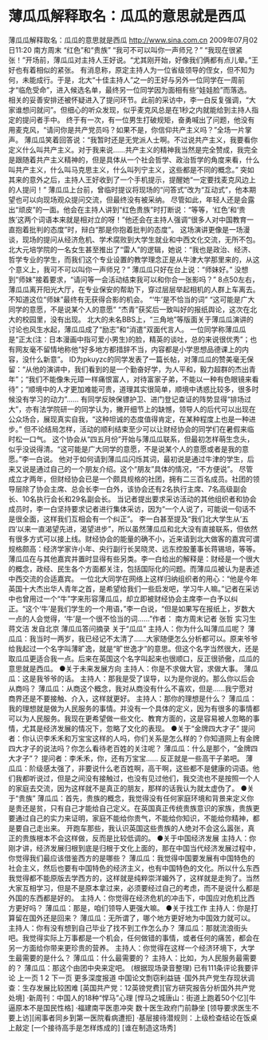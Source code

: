# 薄瓜瓜解释取名：瓜瓜的意思就是西瓜

薄瓜瓜解释取名：瓜瓜的意思就是西瓜
http://www.sina.com.cn  2009年07月02日11:20  南方周末
“红色”和“贵族” “我可不可以叫你一声师兄？”
“我现在很紧张！”开场前，薄瓜瓜对主持人王好说。“尤其刚开始，好像我们俩都有点儿晕。”王好也有着相似的紧张。
有消息称，原定主持人为一位省级领导的侄女，但不知为何，未能成行。于是，北大“十佳主持人”之一的王好与另外一位同学在一周前才“临危受命”，进入候选名单，最终另一位同学因为面相有些“娃娃脸”而落选。
相关的妥善安排还被怀疑进入了提问环节。此前的采访中，李一白反复强调，“大家谁想问就问”。但细心的听众发现，似乎麦克风总是在1秒之内就能给到主持人指定的提问者手中。
终于有一次，有一位男生打破规矩，奋勇喊出了问题，他没有用麦克风，“请问你是共产党员吗？如果不是，你信仰共产主义吗？”全场一片掌声。
薄瓜瓜笑着回答说：“我暂时还是无党派人士啊。不过说共产主义，我要看你定义什么叫共产主义。对于我来说……共产主义的精神我当然是完全赞成，我完全是跟随着共产主义精神的，但是具体从一个社会哲学、政治哲学的角度来看，什么叫共产主义，什么叫马克思主义，什么叫列宁主义，这些都是不同的概念。”
突如其来的意外之后，主持人王好收到了一个手机提示，提醒她“一定要找麦克风边上的人提问！”
薄瓜瓜上台前，曾临时提议将现场的“问答式”改为“互动式”，他本期望也可以向现场观众提问交流，但最终没有被采纳。
尽管如此，年轻人还是会露出“顽皮”的一面。他会在主持人讲到“红色贵族”时打断说：“等等，‘红色’和‘贵族’这两个词语本来就是相对立的呀！”他还会在主持人强调“很多人对中国教育一直抱着批判的态度”时，辩白“那是你抱着批判的态度”。
这场演讲更像是一场漫谈，现场的提问从经济危机、学术腐败到大学生就业和中西文化交流，无所不包。
北大元培学院的一名女生甚至推出了“雷人”的逻辑，她说：“我也是政治、经济、哲学专业的学生，而我们这个专业设置的教学理念正是从牛津大学那里来的，从这个意义上，我可不可以叫你一声师兄？”
薄瓜瓜只好在台上说：“师妹好。”
没想到“师妹”接着要求，“请问等一会活动结束我可以和你合一张影吗？”
8点50左右，薄瓜瓜离开阳光大厅，在专业保安的帮助下，穿过层层举起相机的人群上车离去。不知道这位“师妹”最终有无获得合影的机会。
“‘牛’是不恰当的词” “这可能是广大同学的意愿，不是说某个人的意愿”
“杰青”获奖后一致叫好的报纸舆论，这次在北大的校园里，没有出现。
北大的未名BBS上，“三角地”等版面关于薄瓜瓜演讲的讨论也风生水起，薄瓜瓜成了“励志”和“消遣”双面代言人。
一位同学称薄瓜瓜是“正太(注：日本漫画中指可爱小男生)的脸，精英的谈吐，总的来说很优秀”；也有网友毫不留情地称他“好多地方都措辞不当，内容都是小学思想品德课上的内容，没什么新意”。
ID为pkuyzc的同学发表了一篇长帖，对薄瓜瓜的赞美毫无保留：“从他的演讲中，我们看到的是一个勤奋好学，为人平和，毅力超群的杰出青年”；“我们不能像朱元璋一样痛恨富人，对待富家子弟，不能以一种有色眼镜来看待”；“顺境中的人才更加难能可贵，道理其实很简单，顺境中诱惑比较多，很多时候没有学习的动力”……
有同学反映保镖护卫、进门登记查证的阵势显得“排场过大”，亦有法学院研一的同学认为，撇开细节上的缺憾，领导人的后代可以出现在公众场合，展现真实自我，“这种坦诚的态度值得肯定，在某种程度上也是一种进步。”
但不论结局怎样，活动的顺利结束至少可以让财经协会的同学们在暑假来临时松一口气。
这个协会从“四五月份”开始与薄瓜瓜联系，但最初怎样萌生念头，似乎没说得清。“这可能是广大同学的意愿，不是说某个人的意愿或者是我的意愿。”李一白说。
他对于如何请到薄瓜瓜闪烁其词，最初说是通过牛津的学生，后来又说是通过自己的一个朋友介绍。这个“朋友”具体的情况，“不方便说”。
尽管成立才两年，但财经协会已是一个颇具规格的社团，拥有二三百名成员。社团的领导层除了协会主席、总会长李一白外，该协会还有2名执行主席、7名高级副会长、10名执行会长和29名副会长。
当记者提出要求采访活动的其他组织者和协会成员时，李一白坚持要求记者进行集体采访，因为“一个人说了，可能说一句话不是很全面，这样我们互相会有一个纠正”。
李一白甚至提及“我们北大学生从‘五四’以来一直渴望先进，渴望进步”，所以虽然薄瓜瓜和北大没有直接联系，但依然有很多方式可以接上线。财经协会的能量的确不小，近来请到北大做客的嘉宾可谓规格颇高：经济学家许小年、央行副行长吴晓灵、远东控股董事长蒋锡培，等等。薄瓜瓜在与其他嘉宾并置时显得有些另类。李一白给出的解释是：财经是一个很大的概念，政经、民生各个方面都关注，包括国际化的问题。而薄瓜瓜被认为是表述中西交流的合适嘉宾。
一位北大同学在网络上这样归纳组织者的用心：“他是今年英国十大杰出华人青年之首，是希望给我们一些启发吧，学习牛人嘛。”记者在采访中也曾用过一个“牛”字来形容薄瓜瓜，却立即被财经协会主席李一白予以纠正。“这个‘牛’是我们学生的一个用语，”李一白说，“但是如果写在报纸上，岁数大一点的人会觉得，‘牛’是一个很不恰当的词……”作者： 南方周末记者 张哲 实习生 蒋文洁 发自北京
薄瓜瓜答问摘录
   关于“瓜瓜”
主持人：你为什么叫薄瓜瓜呢？
薄瓜瓜：我当时一两岁，我已经记不太清了……大家随便怎么分析都可以。原来爷爷给我起过一个名字叫薄旷逸，就是“旷世逸才”的意思。但这个名字当然很大，还是取瓜瓜更适合我一点。后来在英国这个名字叫起来也很顺口，反正很骄傲，瓜瓜的意思就是西瓜。
●关于未来发展方向
主持人：你是不求做大官，求做大事。
薄瓜瓜：这是我爷爷的话。
主持人：那我是受了误导，以为是你说的。那么你以后会从商吗？
薄瓜瓜：从商这个概念，我对从商没有什么不喜欢，但是……我宁愿对商界还是不要接触、介入，这样就更好。
主持人：那你的理想是什么？
薄瓜瓜：我的理想就是做为人民服务的事情。并没有一个具体的定义，因为有很多的事情都可以为人民服务。我现在更希望做一些文化、教育方面的，这是容易被人忽略的事情，尤其是经济发展的情况下，忽略了文化的表现。
●关于“金牌四大才子”
提问者：你认识李禾禾和万宝宝这样的人吗，你们关系是怎么样的？你知道网上有金牌四大才子的说法吗？你怎么看待老百姓的关注呢？
薄瓜瓜：什么是那个，“金牌四大才子”？
提问者：李禾禾，你，还有万宝宝…… 反正就是一些高干子弟吧。
薄瓜瓜：阶级感太强了，非要说什么老百姓啊，高干啊，这些都不是健康的词语。他们我都听说过，但是之间没有接触过，也没有见过他们，我交流也不是按照一个人的家庭去交流，因为这样就不是真正的朋友，那样的话我认为就太虚伪了。
●关于“贵族”
薄瓜瓜：首先，贵族的概念，我觉得没有任何家庭环境和背景来定义你是贵还是贫，只有自己才能给自己定义。在英国真正传统贵族意识的家族，贵族更要通过自己的实力来证明，家庭不能给你贵气，不能给你知识，不能给你精神，都是要自己走出来。
开跑车那些，我认识英国这些贵族的人绝对不会这么嚣张，真正的贵族根本不会这样做，反而是比较低调的。
●关于中国经济发展
主持人：你刚才讲，经济发展归根到底是归根于文化上面的，那在中国当代经济发展过程中，你觉得我们最应该借鉴西方的是哪些？
薄瓜瓜：我觉得中国要发展有中国特色的社会主义，然后也要有中国特色的经济主义，也有中国特色的文化。所以什么东西我觉得都不能原版去学西方的，这样就是纯粹崇洋媚外了，这样就是走狗了。当然大家互相学习，但是不是原本拿过来，必须要经过自己的考虑，而不是说什么都是外国的东西都是好的。
主持人：你觉得在经济危机的冲击下，中国应对危机比西方更好吗？
薄瓜瓜：那是，咱们领导人更强大嘛。
●关于找工作
主持人：你是打算留在国外还是回来？
薄瓜瓜：无所谓了，哪个地方更好地为中国效力就可以。
主持人：你有没有想到自己毕业了找不到工作怎么办？
薄瓜瓜：那就流浪街头吧。我觉得实际上万事都是一个机会，任何做错的事情，或者任何的痛苦，都会在另一方面给你带来更珍贵的营养。
主持人：你觉得在这样一个经济环境下，大学生最需要的是什么？
薄瓜瓜：什么最需要的？
主持人：比如，为人民服务最需要的？
薄瓜瓜：那这个由团中央来定吧。
(根据现场录音整理)
已有111条评论我要评论
上一页
1
2
下一页
更多深度报道
中国论文剽窃利益链
·国外共产党生存现状调查：生存发展比较困难
[英国共产党：12英镑党费][官方研究报告分析国外共产党处境]
·新周刊：中国人的18种“悍马”心理
[悍马之城唐山：街道上跑着50个亿][牛逼原本不是国民性格]
·福建南平医患冲突 数十医生政府门前静坐
[领导要求医生不要上访][闹事者同乡到第一医院看病遭拒]
·基层接待潜规则：上级检查结论在饭桌上敲定
[一个接待高手是怎样炼成的] [谁在制造这场秀]


